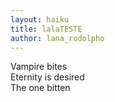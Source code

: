 ```yaml
---
layout: haiku
title: lalaTESTE
author: lana_rodolpho
---
```


Vampire bites<br>
Eternity is desired<br>
The one bitten<br>
